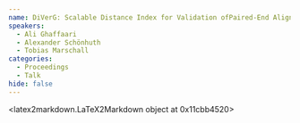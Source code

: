 ```yaml
---
name: DiVerG: Scalable Distance Index for Validation ofPaired-End Alignments in Sequence Graphs
speakers:
  - Ali Ghaffaari
  - Alexander Schönhuth
  - Tobias Marschall
categories:
  - Proceedings
  - Talk
hide: false
---
```


<latex2markdown.LaTeX2Markdown object at 0x11cbb4520>